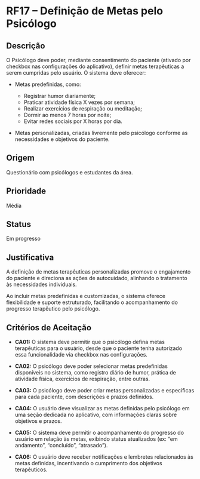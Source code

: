 # RF17 – Definição de Metas pelo Psicólogo

## Descrição  
O Psicólogo deve poder, mediante consentimento do paciente (ativado por checkbox nas configurações do aplicativo), definir metas terapêuticas a serem cumpridas pelo usuário. O sistema deve oferecer:

- Metas predefinidas, como:  
  - Registrar humor diariamente;  
  - Praticar atividade física X vezes por semana;  
  - Realizar exercícios de respiração ou meditação;  
  - Dormir ao menos 7 horas por noite;  
  - Evitar redes sociais por X horas por dia.

- Metas personalizadas, criadas livremente pelo psicólogo conforme as necessidades e objetivos do paciente.

## Origem  
Questionário com psicólogos e estudantes da área.

## Prioridade  
Média

## Status  
Em progresso

## Justificativa  
A definição de metas terapêuticas personalizadas promove o engajamento do paciente e direciona as ações de autocuidado, alinhando o tratamento às necessidades individuais.

Ao incluir metas predefinidas e customizadas, o sistema oferece flexibilidade e suporte estruturado, facilitando o acompanhamento do progresso terapêutico pelo psicólogo.

## Critérios de Aceitação

- **CA01:** O sistema deve permitir que o psicólogo defina metas terapêuticas para o usuário, desde que o paciente tenha autorizado essa funcionalidade via checkbox nas configurações.

- **CA02:** O psicólogo deve poder selecionar metas predefinidas disponíveis no sistema, como registro diário de humor, prática de atividade física, exercícios de respiração, entre outras.

- **CA03:** O psicólogo deve poder criar metas personalizadas e específicas para cada paciente, com descrições e prazos definidos.

- **CA04:** O usuário deve visualizar as metas definidas pelo psicólogo em uma seção dedicada no aplicativo, com informações claras sobre objetivos e prazos.

- **CA05:** O sistema deve permitir o acompanhamento do progresso do usuário em relação às metas, exibindo status atualizados (ex: “em andamento”, “concluído”, “atrasado”).

- **CA06:** O usuário deve receber notificações e lembretes relacionados às metas definidas, incentivando o cumprimento dos objetivos terapêuticos.


